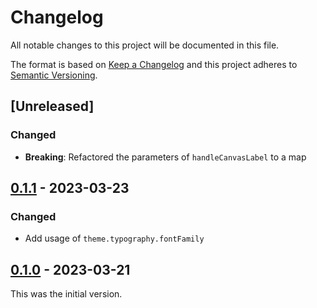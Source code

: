 # Changelog

All notable changes to this project will be documented in this file.

The format is based on [Keep a Changelog](https://keepachangelog.com/en/1.0.0/) and this project adheres to [Semantic Versioning](https://semver.org/spec/v2.0.0.html).

## [Unreleased]

### Changed

- **Breaking**: Refactored the parameters of `handleCanvasLabel` to a map

## [0.1.1](https://github.com/dbmdz/mirador-canvasnavigation/releases/tag/0.1.1) - 2023-03-23

### Changed

- Add usage of `theme.typography.fontFamily`

## [0.1.0](https://github.com/dbmdz/mirador-canvasnavigation/releases/tag/0.1.0) - 2023-03-21

This was the initial version.
